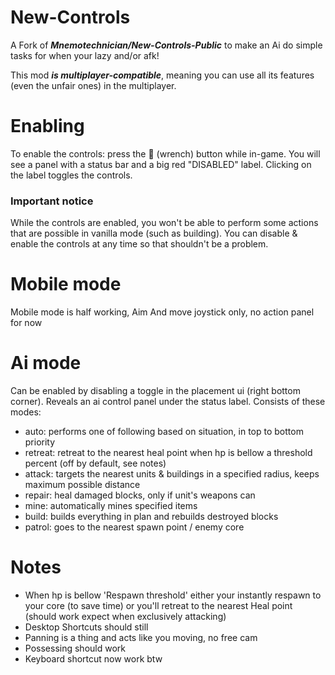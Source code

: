 # New-Controls
A Fork of ***Mnemotechnician/New-Controls-Public*** to make an Ai do simple tasks for when your lazy and/or afk!

This mod ***is multiplayer-compatible***, meaning you can use all its features (even the unfair ones) in the multiplayer.
# Enabling
To enable the controls: press the 🔧 (wrench) button while in-game. You will see a panel with a status bar and a big red "DISABLED" label. Clicking on the label toggles the controls.

### Important notice
While the controls are enabled, you won't be able to perform some actions that are possible in vanilla mode (such as building). You can disable & enable the controls at any time so that shouldn't be a problem.

# Mobile mode
Mobile mode is half working, Aim And move joystick only, no action panel for now

# Ai mode
Can be enabled by disabling a toggle in the placement ui (right bottom corner). Reveals an ai control panel under the status label. Consists of these modes:
* auto: performs one of following based on situation, in top to bottom priority 
* retreat: retreat to the nearest heal point when hp is bellow a threshold percent (off by default, see notes)
* attack: targets the nearest units & buildings in a specified radius, keeps maximum possible distance
* repair: heal damaged blocks, only if unit's weapons can
* mine: automatically mines specified items
* build: builds everything in plan and rebuilds destroyed blocks
* patrol: goes to the nearest spawn point / enemy core

# Notes
* When hp is bellow 'Respawn threshold' either your instantly respawn to your core (to save time) or you'll retreat to the nearest Heal point (should work expect when exclusively attacking)
* Desktop Shortcuts should still 
* Panning is a thing and acts like you moving, no free cam
* Possessing should work
* Keyboard shortcut now work btw